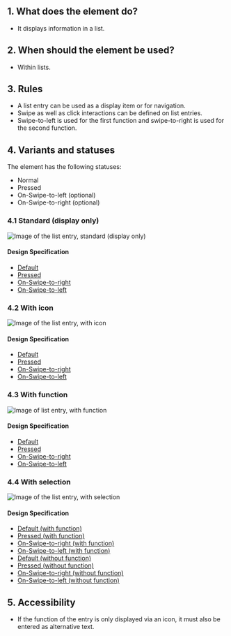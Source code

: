 ## 1. What does the element do?
*   It displays information in a list.

## 2. When should the element be used?
*   Within lists. 

## 3. Rules
*   A list entry can be used as a display item or for navigation.
*   Swipe as well as click interactions can be defined on list entries.
*   Swipe-to-left is used for the first function and swipe-to-right is used for the second function.

## 4. Variants and statuses
The element has the following statuses: 
*   Normal
*   Pressed
*   On-Swipe-to-left (optional)
*   On-Swipe-to-right (optional)

### 4.1 Standard (display only)
![Image of the list entry, standard (display only)](https://raw.githubusercontent.com/sbb-design-systems/design-system-mobile-documentation/master/documentation/elements/list-item/images/ME21_Standard.png 'class: image')

#### Design Specification
*   [Default](https://sbb.invisionapp.com/d/main#/console/14051805/313167015/inspect)
*   [Pressed](https://sbb.invisionapp.com/d/main#/console/14051805/313167016/inspect)
*   [On-Swipe-to-right](https://sbb.invisionapp.com/d/main#/console/14051805/313167014/inspect)
*   [On-Swipe-to-left](https://sbb.invisionapp.com/d/main#/console/14051805/313167013/inspect)

### 4.2 With icon
![Image of the list entry, with icon](https://raw.githubusercontent.com/sbb-design-systems/design-system-mobile-documentation/master/documentation/elements/list-item/images/ME21_Icon.png 'class: image')

#### Design Specification
*   [Default](https://sbb.invisionapp.com/d/main#/console/14051805/313167021/inspect)
*   [Pressed](https://sbb.invisionapp.com/d/main#/console/14051805/313167024/inspect)
*   [On-Swipe-to-right](https://sbb.invisionapp.com/d/main#/console/14051805/313167023/inspect)
*   [On-Swipe-to-left](https://sbb.invisionapp.com/d/main#/console/14051805/313167022/inspect)

### 4.3 With function
![Image of list entry, with function](https://raw.githubusercontent.com/sbb-design-systems/design-system-mobile-documentation/master/documentation/elements/list-item/images/ME21_Funktion.png 'class: image')

#### Design Specification
*   [Default](https://sbb.invisionapp.com/d/main#/console/14051805/313167017/inspect)
*   [Pressed](https://sbb.invisionapp.com/d/main#/console/14051805/313167020/inspect)
*   [On-Swipe-to-right](https://sbb.invisionapp.com/d/main#/console/14051805/313167019/inspect)
*   [On-Swipe-to-left](https://sbb.invisionapp.com/d/main#/console/14051805/313167018/inspect)

### 4.4 With selection
![Image of the list entry, with selection](https://raw.githubusercontent.com/sbb-design-systems/design-system-mobile-documentation/master/documentation/elements/list-item/images/ME21_Selektion.png 'class: image')

#### Design Specification
*   [Default (with function)](https://sbb.invisionapp.com/d/main#/console/14051805/313167025/inspect)
*   [Pressed (with function)](https://sbb.invisionapp.com/d/main#/console/14051805/313167028/inspect)
*   [On-Swipe-to-right (with function)](https://sbb.invisionapp.com/d/main#/console/14051805/313167027/inspect)
*   [On-Swipe-to-left (with function)](https://sbb.invisionapp.com/d/main#/console/14051805/313167026/inspect)
*   [Default (without function)](https://sbb.invisionapp.com/d/main#/console/14051805/313167029/inspect)
*   [Pressed (without function)](https://sbb.invisionapp.com/d/main#/console/14051805/313167032/inspect)
*   [On-Swipe-to-right (without function)](https://sbb.invisionapp.com/d/main#/console/14051805/313167031/inspect)
*   [On-Swipe-to-left (without function)](https://sbb.invisionapp.com/d/main#/console/14051805/313167030/inspect)

## 5. Accessibility
*   If the function of the entry is only displayed via an icon, it must also be entered as alternative text.
